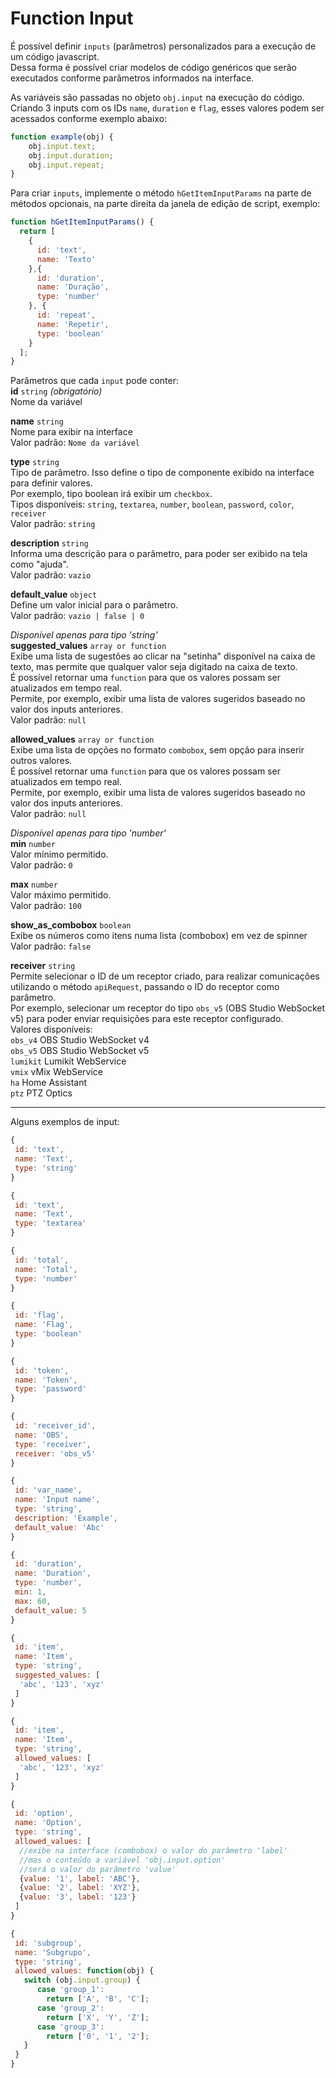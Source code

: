 # Function Input

É possível definir `inputs` (parâmetros) personalizados para a execução de um código javascript.<br>
Dessa forma é possível criar modelos de código genéricos que serão executados conforme parâmetros informados na interface.

As variáveis são passadas no objeto `obj.input` na execução do código.<br>
Criando 3 inputs com os IDs `name`, `duration` e `flag`, esses valores podem ser acessados conforme exemplo abaixo:<br>
```javascript
function example(obj) {
    obj.input.text;
    obj.input.duration;
    obj.input.repeat;
}
```

Para criar `inputs`, implemente o método `hGetItemInputParams` na parte de métodos opcionais, na parte direita da janela de edição de script, exemplo:<br>

```javascript
function hGetItemInputParams() {
  return [
    {
      id: 'text',
      name: 'Texto'
    },{
      id: 'duration',
      name: 'Duração',
      type: 'number'
    }, {
      id: 'repeat',
      name: 'Repetir',
      type: 'boolean'
    }
  ];
}
```

Parâmetros que cada `input` pode conter:<br>
__id__ `string` _(obrigatório)_<br>
Nome da variável

__name__ `string`<br>
Nome para exibir na interface<br>
Valor padrão: `Nome da variável`

__type__ `string`<br>
Tipo de parâmetro. Isso define o tipo de componente exibido na interface para definir valores.<br>
Por exemplo, tipo boolean irá exibir um `checkbox`.<br>
Tipos disponíveis: `string`, `textarea`, `number`, `boolean`, `password`, `color`, `receiver`<br>
Valor padrão: `string`

__description__ `string`<br>
Informa uma descrição para o parâmetro, para poder ser exibido na tela como "ajuda".<br>
Valor padrão: `vazio`

__default_value__ `object`<br>
Define um valor inicial para o parâmetro.<br>
Valor padrão: `vazio | false | 0`

_Disponível apenas para tipo 'string'_<br>
__suggested_values__ `array or function`<br>
Exibe uma lista de sugestões ao clicar na "setinha" disponível na caixa de texto, mas permite que qualquer valor seja digitado na caixa de texto.<br>
É possível retornar uma `function` para que os valores possam ser atualizados em tempo real.<br>
Permite, por exemplo, exibir uma lista de valores sugeridos baseado no valor dos inputs anteriores.<br>
Valor padrão: `null`

__allowed_values__ `array or function`<br>
Exibe uma lista de opções no formato `combobox`, sem opção para inserir outros valores.<br>
É possível retornar uma `function` para que os valores possam ser atualizados em tempo real.<br>
Permite, por exemplo, exibir uma lista de valores sugeridos baseado no valor dos inputs anteriores.<br>
Valor padrão: `null`

_Disponível apenas para tipo 'number'_<br>
__min__ `number`<br>
Valor mínimo permitido.<br>
Valor padrão: `0`

__max__ `number`<br>
Valor máximo permitido.<br>
Valor padrão: `100`

__show_as_combobox__ `boolean`<br>
Exibe os números como itens numa lista (combobox) em vez de spinner<br>
Valor padrão: `false`

__receiver__ `string`<br>
Permite selecionar o ID de um receptor criado, para realizar comunicações utilizando o método `apiRequest`, passando o ID do receptor como parâmetro.<br>
Por exemplo, selecionar um receptor do tipo `obs_v5` (OBS Studio WebSocket v5) para poder enviar requisições para este receptor configurado.<br>
Valores disponíveis:<br>
`obs_v4` OBS Studio WebSocket v4<br>
`obs_v5` OBS Studio WebSocket v5<br>
`lumikit` Lumikit WebService<br>
`vmix` vMix WebService<br>
`ha` Home Assistant<br>
`ptz` PTZ Optics

---

Alguns exemplos de input:

```javascript
{
 id: 'text',
 name: 'Text',
 type: 'string'
}
```

```javascript
{
 id: 'text',
 name: 'Text',
 type: 'textarea'
}
```

```javascript
{
 id: 'total',
 name: 'Total',
 type: 'number'
}
```

```javascript
{
 id: 'flag',
 name: 'Flag',
 type: 'boolean'
}
```

```javascript
{
 id: 'token',
 name: 'Token',
 type: 'password'
}
```

```javascript
{
 id: 'receiver_id',
 name: 'OBS',
 type: 'receiver',
 receiver: 'obs_v5'
}
```

```javascript
{
 id: 'var_name',
 name: 'Input name',
 type: 'string',
 description: 'Example',
 default_value: 'Abc'
}
```

```javascript
{
 id: 'duration',
 name: 'Duration',
 type: 'number',
 min: 1,
 max: 60,
 default_value: 5
}
```

```javascript
{
 id: 'item',
 name: 'Item',
 type: 'string',
 suggested_values: [
  'abc', '123', 'xyz'
 ]
}
```

```javascript
{
 id: 'item',
 name: 'Item',
 type: 'string',
 allowed_values: [
  'abc', '123', 'xyz'
 ]
}
```

```javascript
{
 id: 'option',
 name: 'Option',
 type: 'string',
 allowed_values: [
  //exibe na interface (combobox) o valor do parâmetro 'label'
  //mas o conteúdo a variável 'obj.input.option'
  //será o valor do parâmetro 'value'
  {value: '1', label: 'ABC'},
  {value: '2', label: 'XYZ'},
  {value: '3', label: '123'}
 ]
}
```

```javascript
{
 id: 'subgroup',
 name: 'Subgrupo',
 type: 'string',
 allowed_values: function(obj) {
   switch (obj.input.group) {
      case 'group_1':
        return ['A', 'B', 'C'];
      case 'group_2':
        return ['X', 'Y', 'Z'];
      case 'group_3':
        return ['0', '1', '2'];
   }
 }
}
```

